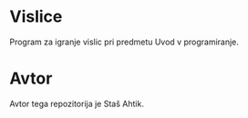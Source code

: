 # Vislice
Program za igranje vislic pri predmetu Uvod v programiranje.

# Avtor
Avtor tega repozitorija je Staš Ahtik.
